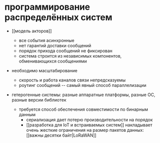 # программирование распределённых систем

* [[модель акторов]]
  * все события асинхронные
  * нет гарантий доставки сообщений
  * порядок прихода сообщений не фиксирован
  * система строится из независимых компонентов, обменивающихся сообщениями

* необходимо масштабирование
  * скорость и работа каналов связи непредсказуемы
  * роутинг сообщений -- самый явный способ параллелизации

* гетерогенные системы: разные аппаратные платформы, разные ОС, разные версии библиотек
  * требуется способ обеспечения совместимости по бинарным данным
    * сериализация дает потерю производительности на порядок
    * [[разработка для IoT и встраиваемых систем]] накладывает очень жесткие ограничения на размер пакетов данных: [[важны десятки байт|LoRaWAN]]

